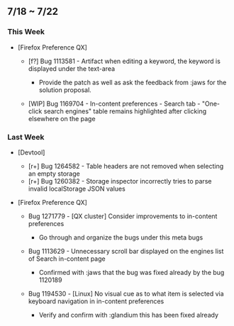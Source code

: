 ## 7/18 ~ 7/22 ##

### This Week ###

* [Firefox Preference QX]
  - [f?] Bug 1113581 - Artifact when editing a keyword, the keyword is displayed under the text-area
    - Provide the patch as well as ask the feedback from :jaws for the solution proposal.

  - [WIP] Bug 1169704 - In-content preferences - Search tab - "One-click search engines" table remains highlighted after clicking elsewhere on the page

### Last Week ###

* [Devtool]
  - [r+] Bug 1264582 - Table headers are not removed when selecting an empty storage
  - [r+] Bug 1260382 - Storage inspector incorrectly tries to parse invalid localStorage JSON values

* [Firefox Preference QX]
  - Bug 1271779 - [QX cluster] Consider improvements to in-content preferences
    - Go through and organize the bugs under this meta bugs

  - Bug 1113629 - Unnecessary scroll bar displayed on the engines list of Search in-content page
    - Confirmed with :jaws that the bug was fixed already by the bug 1120189

  - Bug 1194530 - [Linux] No visual cue as to what item is selected via keyboard navigation in in-content preferences
    - Verify and confirm with :glandium this has been fixed already